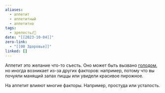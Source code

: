```yaml
---
aliases:
  - аппетит
  - аппетитный
  - аппетитно
tags:
  - зрелость/🌱
date: "[[2023-10-04]]"
zero-link:
  - "[[00 Здоровье]]"
linked: []
---
```

Аппетит это желание что-то съесть. Оно может быть вызвано [голодом](Голод.md), но иногда возникает из-за других факторов: например, потому что вы почуяли манящий запах пиццы или увидели красивое пирожное.

На аппетит влияют многие факторы. Например, простуда или усталость.